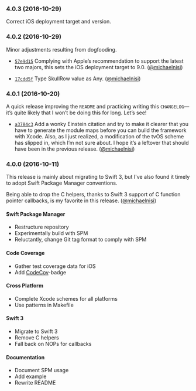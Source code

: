 ### 4.0.3 (2016-10-29)

Correct iOS deployment target and version.

### 4.0.2 (2016-10-29)

Minor adjustments resulting from dogfooding.

- [`57e9d15`](https://github.com/michaelnisi/skull/commit/57e9d15c247fc68c235ae90f643af520fac96b39)
Complying with Apple’s recommendation to support the latest two majors, this sets the iOS deployment target to 9.0.
([@michaelnisi](https://github.com/michaelnisi))

- [`17cdd5f`](https://github.com/michaelnisi/skull/commit/17cdd5feeed31670a26d5ec3b7d391accbca8ded)
Type SkullRow value as Any.
([@michaelnisi](https://github.com/michaelnisi))

### 4.0.1 (2016-10-20)

A quick release improving the `README` and practicing writing this `CHANGELOG`—it’s quite likely that I won’t be doing this for long. Let’s see!

- [`a3784c3`](https://github.com/michaelnisi/skull/commit/a3784c39052468a4457b53e823ab74136790a34b)
Add a wonky Einstein citation and try to make it clearer that you have to generate the module maps before you can build the framework with Xcode. Also, as I just realized, a modification of the tvOS scheme has slipped in, which I’m not sure about. I hope it’s a leftover that should have been in the previous release.
([@michaelnisi](https://github.com/michaelnisi))

### 4.0.0 (2016-10-11)

This release is mainly about migrating to Swift 3, but I've also found it timely to adopt Swift Package Manager conventions.

Being able to drop the C helpers, thanks to Swift 3 support of C function pointer callbacks, is my favorite in this release.
([@michaelnisi](https://github.com/michaelnisi))

#### Swift Package Manager

- Restructure repository
- Experimentally build with SPM
- Reluctantly, change Git tag format to comply with SPM

#### Code Coverage

- Gather test coverage data for iOS
- Add [CodeCov](https://codecov.io/)-badge

#### Cross Platform

- Complete Xcode schemes for all platforms
- Use patterns in Makefile

#### Swift 3

- Migrate to Swift 3
- Remove C helpers
- Fall back on NOPs for callbacks

#### Documentation

- Document SPM usage
- Add example
- Rewrite README
